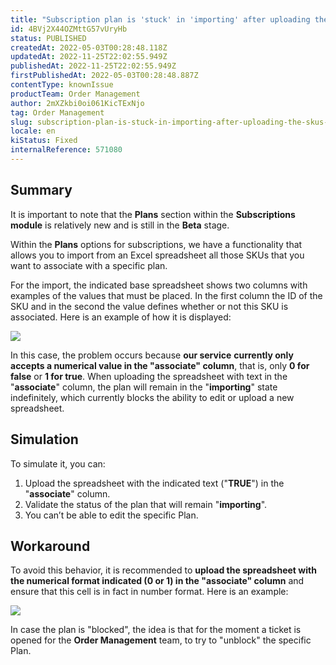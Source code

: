 ```yaml
---
title: "Subscription plan is 'stuck' in 'importing' after uploading the SKUs association spreadsheet"
id: 4BVj2X44OZMttG57vUryHb
status: PUBLISHED
createdAt: 2022-05-03T00:28:48.118Z
updatedAt: 2022-11-25T22:02:55.949Z
publishedAt: 2022-11-25T22:02:55.949Z
firstPublishedAt: 2022-05-03T00:28:48.887Z
contentType: knownIssue
productTeam: Order Management
author: 2mXZkbi0oi061KicTExNjo
tag: Order Management
slug: subscription-plan-is-stuck-in-importing-after-uploading-the-skus-association-spreadsheet
locale: en
kiStatus: Fixed
internalReference: 571080
---
```


## Summary



It is important to note that the **Plans** section within the **Subscriptions module** is relatively new and is still in the **Beta** stage.

Within the **Plans** options for subscriptions, we have a functionality that allows you to import from an Excel spreadsheet all those SKUs that you want to associate with a specific plan.

For the import, the indicated base spreadsheet shows two columns with examples of the values that must be placed. In the first column the ID of the SKU and in the second the value defines whether or not this SKU is associated. Here is an example of how it is displayed:

 ![](https://vtexhelp.zendesk.com/attachments/token/64TRpBZfKZcCRKRouDVWJPSGq/?name=image.png)

In this case, the problem occurs because **our service** **currently only accepts a numerical value in the "associate" column**, that is, only **0 for false** or **1 for true**. When uploading the spreadsheet with text in the "**associate**" column, the plan will remain in the "**importing**" state indefinitely, which currently blocks the ability to edit or upload a new spreadsheet.



## Simulation



To simulate it, you can:

1. Upload the spreadsheet with the indicated text ("**TRUE**") in the "**associate**" column.
2. Validate the status of the plan that will remain "**importing**".
3. You can’t be able to edit the specific Plan.



## Workaround



To avoid this behavior, it is recommended to **upload the spreadsheet with the numerical format indicated (0 or 1) in the "associate" column** and ensure that this cell is in fact in number format. Here is an example:

 ![](https://vtexhelp.zendesk.com/attachments/token/nsnccGKCNs13yG1X3uOgr3pfM/?name=image.png)

In case the plan is "blocked", the idea is that for the moment a ticket is opened for the **Order Management** team, to try to "unblock" the specific Plan.

